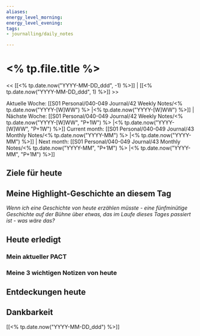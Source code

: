 ```yaml
---
aliases: 
energy_level_morning: 
energy_level_evening: 
tags:
- journalling/daily_notes

---
```


# <% tp.file.title %>
<< [[<% tp.date.now("YYYY-MM-DD_ddd", -1) %>]] | [[<% tp.date.now("YYYY-MM-DD_ddd", 1) %>]] >>

Aktuelle Woche: [[S01 Personal/040-049 Journal/42 Weekly Notes/<% tp.date.now("YYYY-[W]WW") %> |<% tp.date.now("YYYY-[W]WW") %>]] | Nächste Woche: [[S01 Personal/040-049 Journal/42 Weekly Notes/<% tp.date.now("YYYY-[W]WW", "P+1W") %> |<% tp.date.now("YYYY-[W]WW", "P+1W") %>]]
Current month: [[S01 Personal/040-049 Journal/43 Monthly Notes/<% tp.date.now("YYYY-MM") %> |<% tp.date.now("YYYY-MM") %>]] | Next month: [[S01 Personal/040-049 Journal/43 Monthly Notes/<% tp.date.now("YYYY-MM", "P+1M") %> |<% tp.date.now("YYYY-MM", "P+1M") %>]]

## Ziele für heute

## Meine Highlight-Geschichte an diesem Tag
*Wenn ich eine Geschichte von heute erzählen müsste - eine fünfminütige Geschichte auf der Bühne über etwas, das im Laufe dieses Tages passiert ist - was wäre das?*


## Heute erledigt

### Mein aktueller PACT


### Meine 3 wichtigen Notizen von heute

## Entdeckungen heute
## Dankbarkeit

[[<% tp.date.now("YYYY-MM-DD_ddd") %>]]

